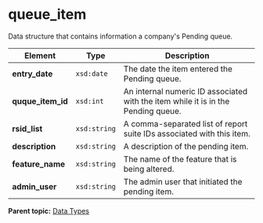 # queue\_item

Data structure that contains information a company's Pending queue.

|Element|Type|Description|
|-------|----|-----------|
|**entry\_date** |`xsd:date` | The date the item entered the Pending queue. |
|**quque\_item\_id** |`xsd:int` | An internal numeric ID associated with the item while it is in the Pending queue. |
|**rsid\_list** |`xsd:string` | A comma-separated list of report suite IDs associated with this item. |
|**description** |`xsd:string` | A description of the pending item. |
|**feature\_name** |`xsd:string` | The name of the feature that is being altered. |
|**admin\_user** |`xsd:string` | The admin user that initiated the pending item. |

**Parent topic:** [Data Types](../data_types/c_datatypes.md)

